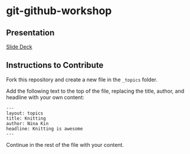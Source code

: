 # git-github-workshop

## Presentation

[Slide Deck](https://docs.google.com/presentation/d/1ODPhd2hiBR3SWcnoH0lFVTau-tMiszGvqcQQ1WEyB7c/edit?usp=sharing)

## Instructions to Contribute

Fork this repository and create a new file in the ```_topics``` folder.

Add the following text to the top of the file, replacing the title, author, and headline with your own content:

```
---
layout: topics
title: Knitting
author: Nina Kin
headline: Knitting is awesome
---
```

Continue in the rest of the file with your content.
